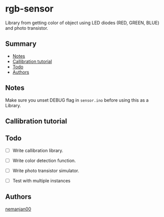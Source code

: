 # rgb-sensor

Library from getting color of object using LED diodes (RED, GREEN, BLUE) and photo transistor. 

## Summary

<!-- vim-markdown-toc GFM -->

* [Notes](#notes)
* [Callibration tutorial](#callibration-tutorial)
* [Todo](#todo)
* [Authors](#authors)

<!-- vim-markdown-toc -->

## Notes

Make sure you unset DEBUG flag in ``sensor.ino`` before using this as a Library. 

## Callibration tutorial

## Todo

 * [ ] Write callibration library. 

 * [ ] Write color detection function. 

 * [ ] Write photo transistor simulator. 

 * [ ] Test with multiple instances

## Authors

[nemanjan00](https://github.com/nemanjan00)

